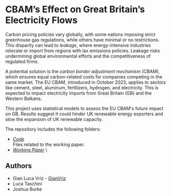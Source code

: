 # CBAM’s Effect on Great Britain’s Electricity Flows
Carbon pricing policies vary globally, with some nations imposing strict greenhouse gas regulations, while others have minimal or no restrictions. This disparity can lead to *leakage*, where energy-intensive industries relocate or import from regions with lax emissions policies. Leakage risks undermining global environmental efforts and the competitiveness of regulated firms.

A potential solution is the *carbon border adjustment mechanism* (CBAM), which ensures equal carbon-related costs for companies competing in the same market. The EU CBAM, introduced in October 2023, applies to sectors like cement, steel, aluminum, fertilizers, hydrogen, and electricity. This is expected to impact electricity imports from Great Britain (GB) and the Western Balkans.

This project uses statistical models to assess the EU CBAM's future impact on GB. Results suggest it could hinder UK renewable energy exporters and slow the expansion of UK renewable capacity.

The repository includes the following folders:
* *[Code](https://github.com/GianVriz/ELIU-presentation/tree/main/Uncertainty%20and%20climate%20change%20risks](https://github.com/GianVriz/CBAM-electricity-GB-/tree/main/Code))* \
   Files related to the working paper.
* *[Working Paper](https://github.com/GianVriz/ELIU-presentation/tree/main/Slides)* \


## Authors
* Gian Luca Vriz - [GianVriz](https://github.com/GianVriz)
* Luca Taschini
* Joshua Burke 
